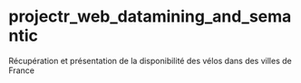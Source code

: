 # projectr_web_datamining_and_semantic
Récupération et présentation de la disponibilité des vélos dans des villes de France
